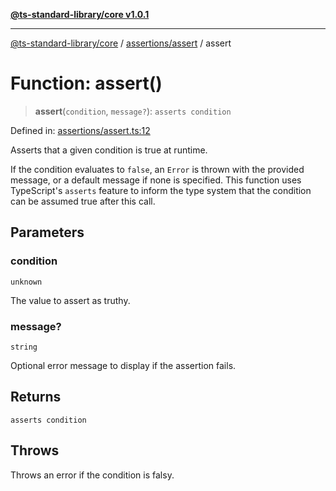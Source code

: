 [**@ts-standard-library/core v1.0.1**](../../../README.md)

***

[@ts-standard-library/core](../../../modules.md) / [assertions/assert](../README.md) / assert

# Function: assert()

> **assert**(`condition`, `message?`): `asserts condition`

Defined in: [assertions/assert.ts:12](https://github.com/gabaudette/ts-stdlib/blob/7333da76bc775fbabd0907ad8519b912cfc2fe26/packages/core/src/assertions/assert.ts#L12)

Asserts that a given condition is true at runtime.

If the condition evaluates to `false`, an `Error` is thrown with the provided message,
or a default message if none is specified. This function uses TypeScript's `asserts`
feature to inform the type system that the condition can be assumed true after this call.

## Parameters

### condition

`unknown`

The value to assert as truthy.

### message?

`string`

Optional error message to display if the assertion fails.

## Returns

`asserts condition`

## Throws

Throws an error if the condition is falsy.
